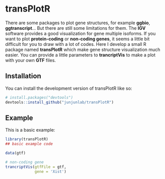 
# transPlotR

<!-- badges: start -->
<!-- badges: end -->

There  are some packages to plot gene structures, for example **ggbio**, **ggtranscript**... But there are still some limitations for them. The **IGV** software provides a good visualization for gene multiple isoforms. If you want to plot **protein-coding** or **non-coding genes**, it seems a little bit difficult for you to draw with a lot of codes. Here I develop a small R package named **transPlotR** which make gene structure visualization much easier. You can provide a little parameters to **trancriptVis** to make a plot with your own **GTF** files.

## Installation

You can install the development version of transPlotR like so:

``` r
# install.packages("devtools")
devtools::install_github("junjunlab/transPlotR")
```

## Example

This is a basic example:

``` r
library(transPlotR)
## basic example code

data(gtf)

# non-coding gene
trancriptVis(gtfFile = gtf,
             gene = 'Xist')
```

